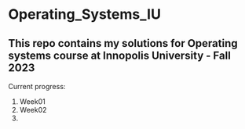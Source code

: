 # Operating_Systems_IU
This repo contains my solutions for Operating systems course at Innopolis University - Fall 2023 
---
Current progress:

1. Week01
2. Week02
3. 
